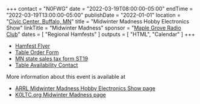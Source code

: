 +++
contact = "N0FWG"
date = "2022-03-19T08:00:00-05:00"
endTime = "2022-03-19T13:00:00-05:00"
publishDate = "2022-01-01"
location = "[Civic Center, Buffalo, MN](https://goo.gl/maps/GLUHMTQW1ftjLPsH9)"
title = "Midwinter Madness Hobby Electronics Show"
linkTitle = "Midwinter Madness"
sponsor = "[Maple Grove Radio Club](http://k0ltc.org)"
dates = [ "Regional Hamfests" ]
outputs = [ "HTML", "Calendar" ]
+++
* [Hamfest Flyer](https://k0ltc.org/wp-content/uploads/2020/02/Mailer-20.pdf)
* [Table Order Form](https://k0ltc.org/wp-content/uploads/2021/12/TableForm2022.pdf)
* [MN state sales tax form ST19](https://www.revenue.state.mn.us/sites/default/files/2011-11/st19.pdf)
* [Table Availability Contact](mailto:swap@k0ltc.org)

More information about this event is available at
* [ARRL Midwinter Madness Hobby Electronics Show page](http://www.arrl.org/hamfests/midwinter-madness-hobby-electronics-show-8)
* [K0LTC.org Midwinter Madness page](https://k0ltc.org/midwinter-madness/)
